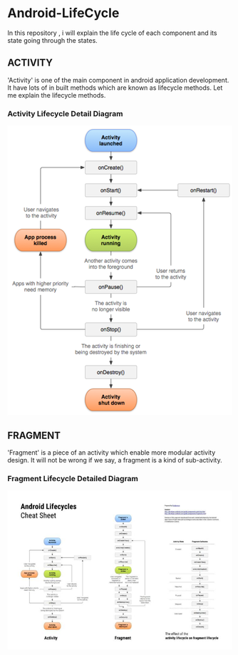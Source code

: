# Android-LifeCycle
In this repository , i will explain the life cycle of each component and its state going through the states.


## ACTIVITY  
'Activity' is one of the main component in android application development. It have lots of in built methods which are known as lifecycle methods. Let me explain the lifecycle methods.  
 ### Activity Lifecycle Detail Diagram
 ![alt tag](https://github.com/spdobest/Android-LifeCycle/blob/master/app/images/activity_lifecycle.png)
   
 ## FRAGMENT  
'Fragment' is a piece of an activity which enable more modular activity design. It will not be wrong if we say, a fragment is a kind of sub-activity.
 ###  Fragment Lifecycle Detailed Diagram
 ![alt tag](https://github.com/spdobest/Android-LifeCycle/blob/master/app/images/fragmentlifecycle_with_activity.jpg)  
 
